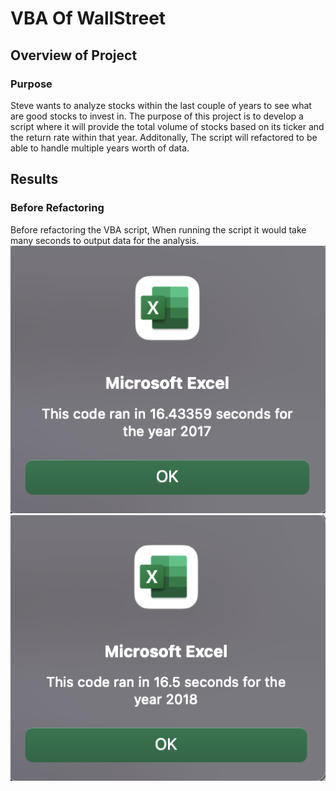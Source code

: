 # VBA Of WallStreet

## Overview of Project

### Purpose
Steve wants to analyze stocks within the last couple of years to see what are good stocks to invest in. The purpose of this project is to develop a script where it will provide the total volume of stocks based on its ticker and the return rate within that year. Additonally, The script will refactored to be able to handle multiple years worth of data. 

## Results

### Before Refactoring
Before refactoring the VBA script, When running the script it would take many seconds to output data for the analysis.
![2017 Before Results](https://github.com/40super/stock-analysis/blob/main/resources/Slow%202017.png?raw=true)
![2018 Before](https://github.com/40super/stock-analysis/blob/main/resources/Slow%202018.png?raw=true)
